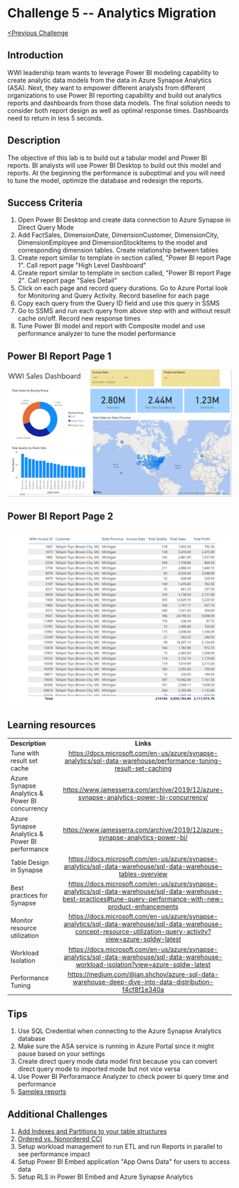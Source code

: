 # 	Challenge 5 -- Analytics Migration

[<Previous Challenge](/Student/Challenges/Challenge4/README.md)

## Introduction

WWI leadership team wants to leverage Power BI modeling capability to create analytic data models from the data in Azure Synapse Analytics (ASA). Next, they want to empower different analysts from different organizations to use Power BI reporting capability and build out analytics reports and dashboards from those data models. The final solution needs to consider both report design as well as optimal response times.  Dashboards need to return in less 5 seconds.

## Description
The objective of this lab is to build out a tabular model and Power BI reports.  BI analysts will use Power BI Desktop to build out this model and reports.  At the beginning the performance is suboptimal and you will need to tune the model, optimize the database and redesign the reports.

## Success Criteria
1. Open Power BI Desktop and create data connection to Azure Synapse in Direct Query Mode
1. Add FactSales, DimensionDate, DimensionCustomer, DimensionCity, DimensionEmployee and DimensionStockItems to the model and corresponding dimension tables.  Create relationship between tables
1. Create report similar to template in section called, "Power BI report Page 1".  Call report page "High Level Dashboard"
1. Create report similar to template in section called, "Power BI report Page 2". Call report page "Sales Detail"
1. Click on each page and record query durations.  Go to Azure Portal look for Monitoring and Query Activity.  Record baseline for each page
1. Copy each query from the Query ID field and use this query in SSMS
1. Go to SSMS and run each query from above step with and without result cache on/off.  Record new response times
1. Tune Power BI model and report with Composite model and use performance analyzer to tune the model performance

## Power BI Report Page 1
![The Power BI Report Template to recreate for Challenge 5](/images/pbipg1.png)

## Power BI Report Page 2 
![The Power BI Report Template to recreate for Challenge 5](/images/pbipg2.png)


## Learning resources

|                                            |                                                                                                                                                       |
| ------------------------------------------ | :---------------------------------------------------------------------------------------------------------------------------------------------------: |
| **Description**                            |                                                                       **Links**                                                                       |
| Tune with result set cache | <https://docs.microsoft.com/en-us/azure/synapse-analytics/sql-data-warehouse/performance-tuning-result-set-caching> |
| Azure Synapse Analytics & Power BI concurrency | <https://www.jamesserra.com/archive/2019/12/azure-synapse-analytics-power-bi-concurrency/> |
| Azure Synapse Analytics & Power BI performance| <https://www.jamesserra.com/archive/2019/12/azure-synapse-analytics-power-bi/> |
| Table Design in Synapse    | <https://docs.microsoft.com/en-us/azure/synapse-analytics/sql-data-warehouse/sql-data-warehouse-tables-overview>                                |
| Best practices for Synapse | <https://docs.microsoft.com/en-us/azure/synapse-analytics/sql-data-warehouse/sql-data-warehouse-best-practices#tune-query-performance-with-new-product-enhancements> |
| Monitor resource utilization  | <https://docs.microsoft.com/en-us/azure/synapse-analytics/sql-data-warehouse/sql-data-warehouse-concept-resource-utilization-query-activity?view=azure-sqldw-latest> |
| Workload Isolation  | <https://docs.microsoft.com/en-us/azure/synapse-analytics/sql-data-warehouse/sql-data-warehouse-workload-isolation?view=azure-sqldw-latest> |
| Performance Tuning | https://medium.com/@ian.shchoy/azure-sql-data-warehouse-deep-dive-into-data-distribution-f4cf8f1e340a |


## Tips
1. Use SQL Credential when connecting to the Azure Synapse Analytics database
2. Make sure the ASA service is running in Azure Portal since it might pause based on your settings
3. Create direct query mode data model first because you can convert direct query mode to imported mode but not vice versa 
4. Use Power BI Perforamance Analyzer to check power bi query time and performance
5. [Samples reports](https://github.com/microsoft/sql-server-samples/tree/master/samples/databases/wide-world-importers/power-bi-dashboards)


## Additional Challenges
1. [Add Indexes and Partitions to your table structures](https://docs.microsoft.com/en-us/sql/relational-databases/indexes/columnstore-indexes-design-guidance?view=sql-server-ver15)
1. [Ordered vs. Nonordered CCI](https://docs.microsoft.com/en-us/azure/synapse-analytics/sql-data-warehouse/performance-tuning-ordered-cci)
1. Setup workload management to run ETL and run Reports in parallel to see performance impact
1. Setup Power BI Embed application "App Owns Data" for users to access data
1. Setup RLS in Power BI Embed and Azure Synapse Analytics